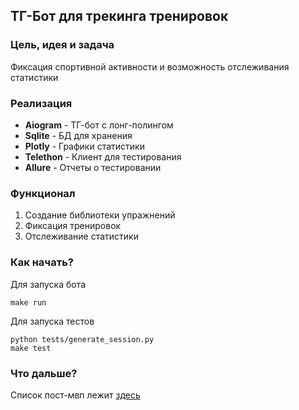 ## ТГ-Бот для трекинга тренировок

### Цель, идея и задача

Фиксация спортивной активности и возможность отслеживания статистики

### Реализация

- **Aiogram** - ТГ-бот с лонг-полингом
- **Sqlite** - БД для хранения
- **Plotly** - Графики статистики
- **Telethon** - Клиент для тестирования
- **Allure** - Отчеты о тестировании

### Функционал

1. Создание библиотеки упражнений
2. Фиксация тренировок
3. Отслеживание статистики

### Как начать?

Для запуска бота 
```
make run
```

Для запуска тестов
```
python tests/generate_session.py
make test
```

### Что дальше?

Список пост-мвп лежит [здесь](https://github.com/Glebezy/Gymezy/issues/14)